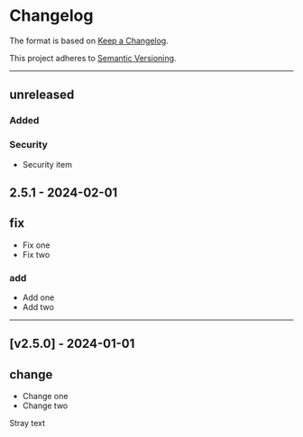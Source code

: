 # Changelog

The format is based on [Keep a Changelog](https://keepachangelog.com/en/1.0.0/).

This project adheres to [Semantic Versioning](https://semver.org/spec/v2.0.0.html).

---

## unreleased

### Added

### Security

* Security item

## 2.5.1 - 2024-02-01

## fix

- Fix one
- Fix two




### add

* Add one
* Add two

---


## [v2.5.0] - 2024-01-01

## change

- Change one
- Change two

Stray text
